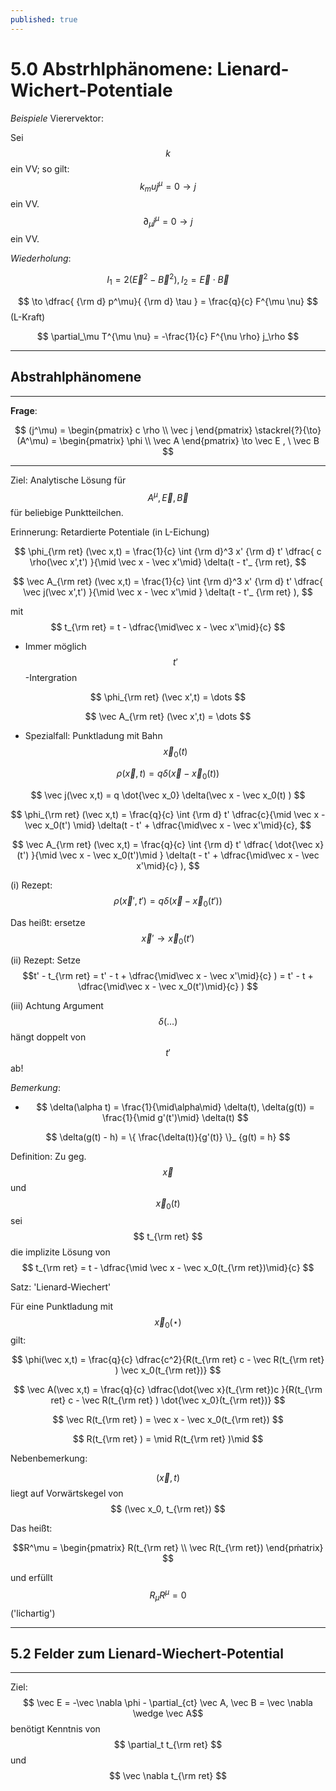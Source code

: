 ```yaml
---
published: true
---
```

# 5.0 Abstrhlphänomene: Lienard-Wichert-Potentiale

_Beispiele_ Vierervektor:

Sei $$ k$$ ein VV; so gilt: $$ k_mu j^\mu = 0 \to j $$ ein VV. $$ \partial_\mu j^\mu = 0 \to j $$ ein VV.

_Wiederholung_:

$$ I_1 = 2(\vec E^2 -\vec B^2), I_2 = \vec E \cdot \vec B $$ 

$$ \to \dfrac{ {\rm d} p^\mu}{ {\rm d} \tau } = \frac{q}{c} F^{\mu \nu} $$ (L-Kraft)

$$ \partial_\mu T^{\mu \nu} = -\frac{1}{c} F^{\nu \rho} j_\rho $$ 

---

## Abstrahlphänomene

---

__Frage__: 

$$ (j^\mu) = \begin{pmatrix} c \rho \\ \vec j \end{pmatrix} \stackrel{?}{\to} (A^\mu) = \begin{pmatrix} \phi \\ \vec A \end{pmatrix} \to \vec E , \ \vec B $$ 

---

Ziel: Analytische Lösung für $$ A^\mu, \vec E, \vec B $$ für beliebige Punktteilchen.

Erinnerung: Retardierte Potentiale (in L-Eichung) 


$$ \phi_{\rm ret} (\vec x,t) = \frac{1}{c} \int {\rm d}^3 x' {\rm d} t' \dfrac{ c \rho(\vec x',t') }{\mid \vec x - \vec x'\mid} \delta(t - t'_ {\rm ret}, $$ 

$$ \vec A_{\rm ret} (\vec x,t) = \frac{1}{c} \int {\rm d}^3 x' {\rm d} t' \dfrac{ \vec j(\vec x',t') }{\mid \vec x - \vec x'\mid } \delta(t - t'_ {\rm ret} ), $$ 

mit $$ t_{\rm ret} = t - \dfrac{\mid\vec x - \vec x'\mid}{c} $$ 

- Immer möglich $$t'$$-Intergration

$$ \phi_{\rm ret} (\vec x',t) = \dots $$

$$ \vec A_{\rm ret} (\vec x',t) = \dots $$  

- Spezialfall: Punktladung mit Bahn $$ \vec x_0(t) $$

$$ \rho(\vec x, t) = q \delta(\vec x - \vec x_0(t) ) $$

$$ \vec j(\vec x,t) = q  \dot{\vec x_0} \delta(\vec x - \vec x_0(t) ) $$


$$ \phi_{\rm ret} (\vec x,t) = \frac{q}{c} \int {\rm d} t' \dfrac{c}{\mid \vec x - \vec x_0(t') \mid} \delta(t - t' + \dfrac{\mid\vec x - \vec x'\mid}{c}, $$ 

$$ \vec A_{\rm ret} (\vec x,t) = \frac{q}{c} \int {\rm d} t' \dfrac{ \dot{\vec x}(t') }{\mid \vec x - \vec x_0(t')\mid } \delta(t - t' + \dfrac{\mid\vec x - \vec x'\mid}{c} ), $$ 

(i) Rezept: $$ \rho(\vec x',t') = q \delta(\vec x - \vec x_0(t') ) $$

Das heißt: ersetze $$ \vec x' \to \vec x_0 (t') $$

(ii) Rezept: Setze $$t' - t_{\rm ret} = t' - t + \dfrac{\mid\vec x - \vec x'\mid}{c} ) = t' - t + \dfrac{\mid\vec x - \vec x_0(t')\mid}{c} ) $$

(iii) Achtung Argument $$ \delta(\dots) $$ hängt doppelt von $$ t'$$ ab! 

_Bemerkung_: 

- $$ \delta(\alpha t) = \frac{1}{\mid\alpha\mid} \delta(t), \delta(g(t)) = \frac{1}{\mid g'(t')\mid} \delta(t) $$

$$ \delta(g(t) - h) = \{ \frac{\delta(t)}{g'(t)} \}_ {g(t) = h}  $$


Definition: Zu geg. $$ \vec x $$ und $$ \vec x_0(t) $$ sei $$ t_{\rm ret} $$ die implizite Lösung von $$ t_{\rm ret} = t - \dfrac{\mid \vec x - \vec x_0(t_{\rm ret})\mid}{c} $$

Satz: 'Lienard-Wiechert'

Für eine Punktladung mit $$ \vec x_0(\star)$$ gilt:

$$ \phi(\vec x,t) = \frac{q}{c} \dfrac{c^2}{R(t_{\rm ret} c - \vec R(t_{\rm ret} ) \vec x_0(t_{\rm ret})} $$

$$ \vec A(\vec x,t) = \frac{q}{c} \dfrac{\dot{\vec x}(t_{\rm ret})c }{R(t_{\rm ret} c - \vec R(t_{\rm ret} ) \dot{\vec x_0}(t_{\rm ret})} $$

$$ \vec R(t_{\rm ret} ) = \vec x - \vec x_0(t_{\rm ret}) $$ 

$$ R(t_{\rm ret} ) = \mid R(t_{\rm ret} )\mid $$

Nebenbemerkung:

$$ (\vec x,t)$$ liegt auf Vorwärtskegel von $$ (\vec x_0, t_{\rm ret}) $$ 

Das heißt: 

$$R^\mu  = \begin{pmatrix} R(t_{\rm ret} \\ \vec R(t_{\rm ret}) \end{pḿatrix} $$ 

und erfüllt $$ R_\mu R^\mu = 0 $$ ('lichartig')


---

## 5.2 Felder zum Lienard-Wiechert-Potential


---

Ziel: $$ \vec E = -\vec \nabla \phi - \partial_{ct} \vec A, \vec B = \vec \nabla \wedge \vec A$$ benötigt Kenntnis von $$ \partial_t t_{\rm ret} $$ und $$ \vec \nabla t_{\rm ret} $$ 
